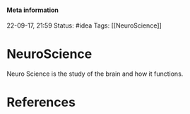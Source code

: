 #### Meta information
22-09-17, 21:59
Status: #idea
Tags:  [[NeuroScience]]





# NeuroScience


Neuro Science is the study of the brain and how it functions.






# References